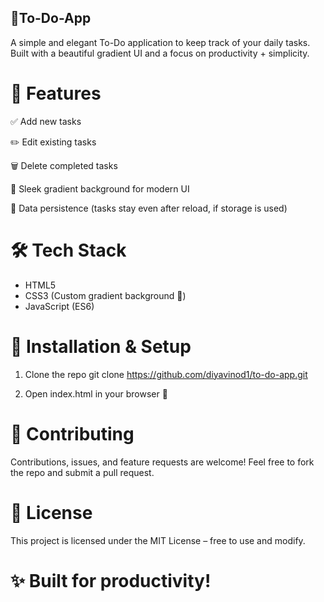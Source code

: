 ## 📝To-Do-App

A simple and elegant To-Do application to keep track of your daily tasks.
Built with a beautiful gradient UI and a focus on productivity + simplicity.

# 🚀 Features

✅ Add new tasks

✏️ Edit existing tasks

🗑️ Delete completed tasks

🌈 Sleek gradient background for modern UI

💾 Data persistence (tasks stay even after reload, if storage is used)

# 🛠️ Tech Stack
- HTML5
- CSS3 (Custom gradient background 🎨)
- JavaScript (ES6)

# 📂 Installation & Setup

1. Clone the repo
     git clone https://github.com/diyavinod1/to-do-app.git

2. Open index.html in your browser 🚀

# 🤝 Contributing

Contributions, issues, and feature requests are welcome!
Feel free to fork the repo and submit a pull request.

# 📜 License

This project is licensed under the MIT License – free to use and modify.

# ✨ Built for productivity!
